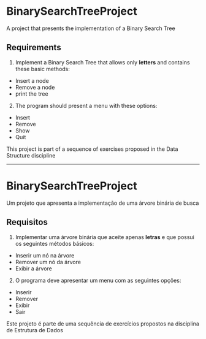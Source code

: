 # BinarySearchTreeProject
A project that presents the implementation of a Binary Search Tree

## Requirements
1. Implement a Binary Search Tree that allows only **letters** and contains these basic methods:
  * Insert a node
  * Remove a node
  * print the tree
2. The program should present a menu with these options:
  * Insert
  * Remove
  * Show
  * Quit

This project is part of a sequence of exercises proposed in the Data Structure discipline
  
-----
# BinarySearchTreeProject
Um projeto que apresenta a implementação de uma árvore binária de busca

## Requisitos
1. Implementar uma árvore binária que aceite apenas **letras** e que possui os seguintes métodos básicos:
  * Inserir um nó na árvore
  * Remover um nó da árvore
  * Exibir a árvore
2. O programa deve apresentar um menu com as seguintes opções:
  * Inserir
  * Remover
  * Exibir
  * Sair
  
Este projeto é parte de uma sequência de exercícios propostos na disciplina de Estrutura de Dados
